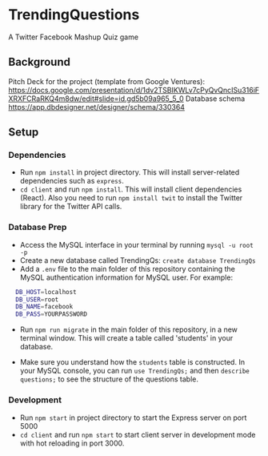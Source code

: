 # TrendingQuestions

A Twitter Facebook Mashup Quiz game

## Background

Pitch Deck for the project (template from Google Ventures):
https://docs.google.com/presentation/d/1dv2TSBIKWLv7cPyQvQncISu316iFXRXFCRaRKQ4m8dw/edit#slide=id.gd5b09a965_5_0
Database schema
https://app.dbdesigner.net/designer/schema/330364

## Setup

### Dependencies

- Run `npm install` in project directory. This will install server-related dependencies such as `express`.
- `cd client` and run `npm install`. This will install client dependencies (React). Also you need to run `npm install twit` to install the Twitter library for the Twitter API calls.

### Database Prep

- Access the MySQL interface in your terminal by running `mysql -u root -p`
- Create a new database called TrendingQs: `create database TrendingQs`
- Add a `.env` file to the main folder of this repository containing the MySQL authentication information for MySQL user. For example:

```bash
  DB_HOST=localhost
  DB_USER=root
  DB_NAME=facebook
  DB_PASS=YOURPASSWORD
```

- Run `npm run migrate` in the main folder of this repository, in a new terminal window. This will create a table called 'students' in your database.

- Make sure you understand how the `students` table is constructed. In your MySQL console, you can run `use TrendingQs;` and then `describe questions;` to see the structure of the questions table.

### Development

- Run `npm start` in project directory to start the Express server on port 5000
- `cd client` and run `npm start` to start client server in development mode with hot reloading in port 3000.
